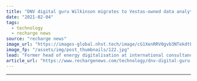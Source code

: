 ```yaml
---
title: "DNV digital guru Wilkinson migrates to Vestas-owned data analytics outfit"
date: "2021-02-04"
tags: 
  - technology
  - recharge news
source: "recharge news"
image_url: "https://images-global.nhst.tech/image/cG1XenRRV0gvb3NTekdtbFFXL1NMWk1kcXYvTW41KzhNUmdselhhQkwxTT0=/nhst/binary/b2b7af66705e696af2b19018a243e990"
image_fp: "/assets/img/post_thumbnails/122.jpg"
lead: "Former head of energy digitalisation at international consultancy joins Utopus Insights as changes made to C-level management"
article_url: "https://www.rechargenews.com/technology/dnv-digital-guru-wilkinson-migrates-to-vestas-owned-data-analytics-outfit/2-1-957792"
---
```


---
